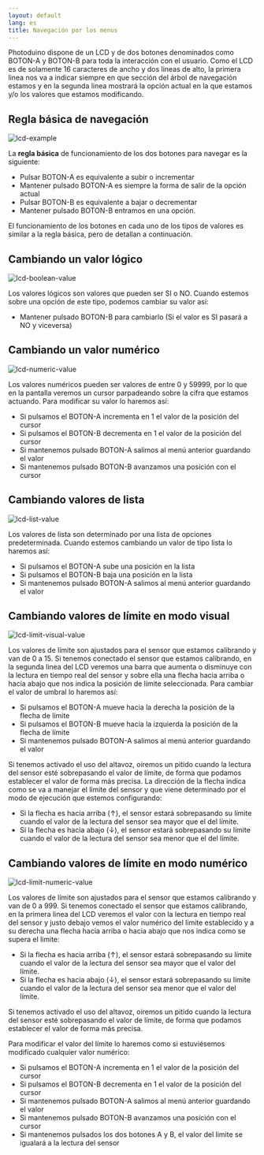 ```yaml
---
layout: default
lang: es
title: Navegación por los menus
---
```

Photoduino dispone de un LCD y de dos botones denominados como BOTON-A y BOTON-B para toda la interacción con el usuario. Como el LCD es de solamente 16 caracteres de ancho y dos lineas de alto, la primera linea nos va a indicar siempre en que sección del árbol de navegación estamos y en la segunda linea mostrará la opción actual en la que estamos y/o los valores que estamos modificando.

## Regla básica de navegación

![](../../../../assets/images/lcd-example.jpg "lcd-example")

La **regla básica** de funcionamiento de los dos botones para navegar es la siguiente:

-   Pulsar BOTON-A es equivalente a subir o incrementar
-   Mantener pulsado BOTON-A es siempre la forma de salir de la opción actual
-   Pulsar BOTON-B es equivalente a bajar o decrementar
-   Mantener pulsado BOTON-B entramos en una opción.

El funcionamiento de los botones en cada uno de los tipos de valores es similar a la regla básica, pero de detallan a continuación.

## Cambiando un valor lógico

![](../../../../assets/images/lcd-boolean-value.jpg "lcd-boolean-value")

Los valores lógicos son valores que pueden ser SI o NO. Cuando estemos sobre una opción de este tipo, podemos cambiar su valor así:

-   Mantener pulsado BOTON-B para cambiarlo (Si el valor es SI pasará a NO y viceversa)

## Cambiando un valor numérico

![](../../../../assets/images/lcd-numeric-value.jpg "lcd-numeric-value")

Los valores numéricos pueden ser valores de entre 0 y 59999, por lo que en la pantalla veremos un cursor parpadeando sobre la cifra que estamos actuando. Para modificar su valor lo haremos así:

-   Si pulsamos el BOTON-A incrementa en 1 el valor de la posición del cursor
-   Si pulsamos el BOTON-B decrementa en 1 el valor de la posición del cursor
-   Si mantenemos pulsado BOTON-A salimos al menú anterior guardando el valor
-   Si mantenemos pulsado BOTON-B avanzamos una posición con el cursor

## Cambiando valores de lista

![](../../../../assets/images/lcd-list-value.jpg "lcd-list-value")

Los valores de lista son determinado por una lista de opciones predeterminada. Cuando estemos cambiando un valor de tipo lista lo haremos así:

-   Si pulsamos el BOTON-A sube una posición en la lista
-   Si pulsamos el BOTON-B baja una posición en la lista
-   Si mantenemos pulsado BOTON-A salimos al menú anterior guardando el valor

## Cambiando valores de límite en modo visual

![](../../../../assets/images/lcd-limit-visual-value.jpg "lcd-limit-visual-value")

Los valores de límite son ajustados para el sensor que estamos calibrando y van de 0 a 15. Si tenemos conectado el sensor que estamos calibrando, en la segunda linea del LCD veremos una barra que aumenta o disminuye con la lectura en tiempo real del sensor y sobre ella una flecha hacia arriba o hacia abajo que nos indica la posición de límite seleccionada. Para cambiar el valor de umbral lo haremos así:

-   Si pulsamos el BOTON-A mueve hacia la derecha la posición de la flecha de límite
-   Si pulsamos el BOTON-B mueve hacia la izquierda la posición de la flecha de límite
-   Si mantenemos pulsado BOTON-A salimos al menú anterior guardando el valor

Si tenemos activado el uso del altavoz, oiremos un pitido cuando la lectura del sensor esté sobrepasando el valor de límite, de forma que podamos establecer el valor de forma más precisa. La dirección de la flecha indica como se va a manejar el límite del sensor y que viene determinado por el modo de ejecución que estemos configurando:

-   Si la flecha es hacia arriba (↑), el sensor estará sobrepasando su límite cuando el valor de la lectura del sensor sea mayor que el del límite.
-   Si la flecha es hacia abajo (↓), el sensor estará sobrepasando su límite cuando el valor de la lectura del sensor sea menor que el del límite.

## Cambiando valores de límite en modo numérico

![](../../../../assets/images/lcd-limit-numeric-value.jpg "lcd-limit-numeric-value")

Los valores de límite son ajustados para el sensor que estamos calibrando y van de 0 a 999. Si tenemos conectado el sensor que estamos calibrando, en la primera linea del LCD veremos el valor con la lectura en tiempo real del sensor y justo debajo vemos el valor numérico del limite establecido y a su derecha una flecha hacia arriba o hacia abajo que nos indica como se supera el limite:

-   Si la flecha es hacia arriba (↑), el sensor estará sobrepasando su límite cuando el valor de la lectura del sensor sea mayor que el valor del límite.
-   Si la flecha es hacia abajo (↓), el sensor estará sobrepasando su límite cuando el valor de la lectura del sensor sea menor que el valor del límite.

Si tenemos activado el uso del altavoz, oiremos un pitido cuando la lectura del sensor esté sobrepasando el valor de límite, de forma que podamos establecer el valor de forma más precisa.

Para modificar el valor del límite lo haremos como si estuviésemos modificado cualquier valor numérico:

-   Si pulsamos el BOTON-A incrementa en 1 el valor de la posición del cursor
-   Si pulsamos el BOTON-B decrementa en 1 el valor de la posición del cursor
-   Si mantenemos pulsado BOTON-A salimos al menú anterior guardando el valor
-   Si mantenemos pulsado BOTON-B avanzamos una posición con el cursor
-   Si mantenemos pulsados los dos botones A y B, el valor del limite se igualará a la lectura del sensor
